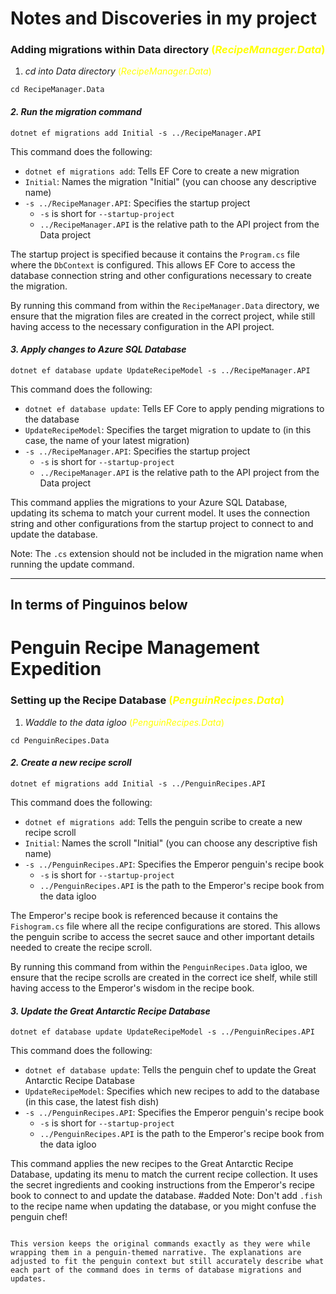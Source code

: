 # Notes and Discoveries in my project 

### Adding migrations within Data directory <span style="color:yellow">(*RecipeManager.Data*)</span>

1. *cd into Data directory* <span style="color:yellow">(*RecipeManager.Data*)</span>

```
cd RecipeManager.Data
```

#### *2. Run the migration command* 
``` 
dotnet ef migrations add Initial -s ../RecipeManager.API
```


This command does the following:
- `dotnet ef migrations add`: Tells EF Core to create a new migration
- `Initial`: Names the migration "Initial" (you can choose any descriptive name)
- `-s ../RecipeManager.API`: Specifies the startup project
  - `-s` is short for `--startup-project`
  - `../RecipeManager.API` is the relative path to the API project from the Data project

The startup project is specified because it contains the `Program.cs` file where the `DbContext` is configured. This allows EF Core to access the database connection string and other configurations necessary to create the migration.

By running this command from within the `RecipeManager.Data` directory, we ensure that the migration files are created in the correct project, while still having access to the necessary configuration in the API project.

#### *3. Apply changes to Azure SQL Database*

```
dotnet ef database update UpdateRecipeModel -s ../RecipeManager.API
```

This command does the following:
- `dotnet ef database update`: Tells EF Core to apply pending migrations to the database
- `UpdateRecipeModel`: Specifies the target migration to update to (in this case, the name of your latest migration)
- `-s ../RecipeManager.API`: Specifies the startup project
  - `-s` is short for `--startup-project`
  - `../RecipeManager.API` is the relative path to the API project from the Data project

This command applies the migrations to your Azure SQL Database, updating its schema to match your current model. It uses the connection string and other configurations from the startup project to connect to and update the database.

Note: The `.cs` extension should not be included in the migration name when running the update command.

<hr/>

## In terms of Pinguinos below 


# Penguin Recipe Management Expedition

### Setting up the Recipe Database <span style="color:yellow">(*PenguinRecipes.Data*)</span>

1. *Waddle to the data igloo* <span style="color:yellow">(*PenguinRecipes.Data*)</span>

```
cd PenguinRecipes.Data
```

#### *2. Create a new recipe scroll* 
```
dotnet ef migrations add Initial -s ../PenguinRecipes.API
```

This command does the following:
- `dotnet ef migrations add`: Tells the penguin scribe to create a new recipe scroll
- `Initial`: Names the scroll "Initial" (you can choose any descriptive fish name)
- `-s ../PenguinRecipes.API`: Specifies the Emperor penguin's recipe book
  - `-s` is short for `--startup-project`
  - `../PenguinRecipes.API` is the path to the Emperor's recipe book from the data igloo

The Emperor's recipe book is referenced because it contains the `Fishogram.cs` file where all the recipe configurations are stored. This allows the penguin scribe to access the secret sauce and other important details needed to create the recipe scroll.

By running this command from within the `PenguinRecipes.Data` igloo, we ensure that the recipe scrolls are created in the correct ice shelf, while still having access to the Emperor's wisdom in the recipe book.

#### *3. Update the Great Antarctic Recipe Database*

```
dotnet ef database update UpdateRecipeModel -s ../PenguinRecipes.API
```

This command does the following:
- `dotnet ef database update`: Tells the penguin chef to update the Great Antarctic Recipe Database
- `UpdateRecipeModel`: Specifies which new recipes to add to the database (in this case, the latest fish dish)
- `-s ../PenguinRecipes.API`: Specifies the Emperor penguin's recipe book
  - `-s` is short for `--startup-project`
  - `../PenguinRecipes.API` is the path to the Emperor's recipe book from the data igloo

This command applies the new recipes to the Great Antarctic Recipe Database, updating its menu to match the current recipe collection. It uses the secret ingredients and cooking instructions from the Emperor's recipe book to connect to and update the database.
#added
Note: Don't add `.fish` to the recipe name when updating the database, or you might confuse the penguin chef!
```

This version keeps the original commands exactly as they were while wrapping them in a penguin-themed narrative. The explanations are adjusted to fit the penguin context but still accurately describe what each part of the command does in terms of database migrations and updates.
